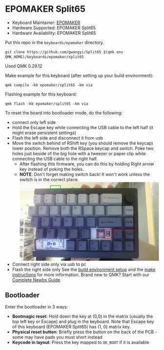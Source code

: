 # EPOMAKER Split65

* Keyboard Maintainer: [EPOMAKER](https://github.com/Epomaker)
* Hardware Supported: EPOMAKER Split65
* Hardware Availability: EPOMAKER Split65

Put this repo in the `keyboards/epomaker` directory.

    git clone https://github.com/gwangyi/Split65 $(qmk env QMK_HOME)/keyboards/epomaker/split65
	
Used QMK 0.29.12

Make example for this keyboard (after setting up your build environment):

    qmk compile -kb epomaker/split65 -km via
        
Flashing example for this keyboard:

    qmk flash -kb epomaker/split65 -km via

To reset the board into bootloader mode, do the following:

* connect only left side
* Hold the Escape key while connecting the USB cable to the left half (it might erase persistent settings)
* Flash the left side and disconnect it from usb
* Move the switch behind of RShift key (you should remove the keycap) lower position. 
Remove both the RSpace keycap and switch. Poke two holes just beside of the big hole with a tweezer or paper clip while connecting the USB cable to the right half.
  - After flashing this firmware, you can do this by holding Right arrow key instead of poking the holes.
  - **NOTE**: Don't forget making switch back! It won't work unless the switch is in the correct place.
  ![Howto](https://github.com/gwangyi/Split65/raw/main/howto.jpg)
* Connect right side only via usb to pc
* Flash the right side only
See the [build environment setup](https://docs.qmk.fm/#/getting_started_build_tools) and the [make instructions](https://docs.qmk.fm/#/getting_started_make_guide) for more information. Brand new to QMK? Start with our [Complete Newbs Guide](https://docs.qmk.fm/#/newbs).

## Bootloader

Enter the bootloader in 3 ways:

* **Bootmagic reset**: Hold down the key at (0,0) in the matrix (usually the top left key or Escape) and plug in the keyboard.
  Note that Escape key of this keyboard (EPOMAKER Split65) has (1, 0) matrix key.
* **Physical reset button**: Briefly press the button on the back of the PCB - some may have pads you must short instead
* **Keycode in layout**: Press the key mapped to `QK_BOOT` if it is available

